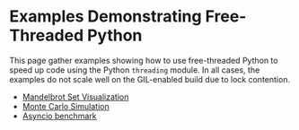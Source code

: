 # Examples Demonstrating Free-Threaded Python

This page gather examples showing how to use free-threaded Python to speed up
code using the Python `threading` module. In all cases, the examples do not
scale well on the GIL-enabled build due to lock contention.

- [Mandelbrot Set Visualization](<>)
- [Monte Carlo Simulation](<>)
- [Asyncio benchmark](<>)
